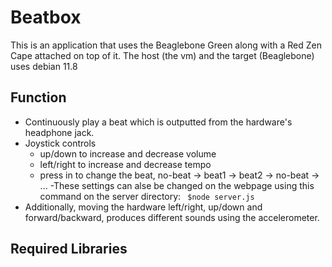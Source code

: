 # Beatbox
 
This is an application that uses the Beaglebone Green along with a Red Zen Cape attached on top of it. The host (the vm) and the target (Beaglebone) uses debian 11.8

## Function 

- Continuously play a beat which is outputted from the hardware's headphone jack.
- Joystick controls
  - up/down to increase and decrease volume
  - left/right to increase and decrease tempo
  - press in to change the beat, no-beat -> beat1 -> beat2 -> no-beat -> ...
-These settings can alse be changed on the webpage using this command on the server directory:
    ``` $node server.js```
- Additionally, moving the hardware left/right, up/down and forward/backward, produces different sounds using the accelerometer.

## Required Libraries

